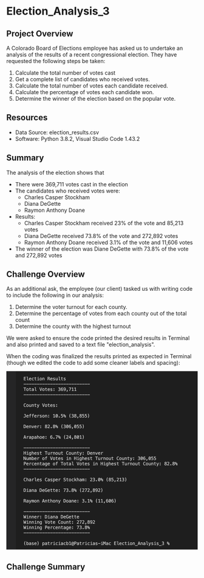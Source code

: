 # Election_Analysis_3

## Project Overview
A Colorado Board of Elections employee has asked us to undertake an analysis of the results of a recent congressional election.  They have requested the following steps be taken:  

1) Calculate the total number of votes cast
2) Get a complete list of candidates who received votes.
3) Calculate the total number of votes each candidate received.
4) Calculate the percentage of votes each candidate won.
5) Determine the winner of the election based on the popular vote.

## Resources
- Data Source:  election_results.csv
- Software:  Python 3.8.2, Visual Studio Code 1.43.2

## Summary
The analysis of the election shows that
- There were 369,711 votes cast in the election
- The candidates who received votes were:
  - Charles Casper Stockham
  - Diana DeGette
  - Raymon Anthony Doane
- Results:
  - Charles Casper Stockham received 23% of the vote and 85,213 votes
  - Diana DeGette received 73.8% of the vote and 272,892 votes
  - Raymon Anthony Doane received 3.1% of the vote and 11,606 votes
- The winner of the election was Diane DeGette with 73.8% of the vote and 272,892 votes

## Challenge Overview
As an additional ask, the employee (our client) tasked us with writing code to include the following in our analysis:

1) Determine the voter turnout for each county.
2) Determine the percentage of votes from each county out of the total count
3) Determine the county with the highest turnout

We were asked to ensure the code printed the desired results in Terminal and also printed and saved to a text file "election_analysis".

When the coding was finalized the results printed as expected in Terminal (though we edited the code to add some cleaner labels and spacing):

![Election_Analysis_Terminal_Output](https://github.com/PatriciaCB1/Election_Analysis_3/blob/main/Election_Analysis_Terminal.png)

## Challenge Summary
